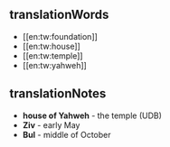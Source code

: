 ## translationWords

* [[en:tw:foundation]]
* [[en:tw:house]]
* [[en:tw:temple]]
* [[en:tw:yahweh]]

## translationNotes

* **house of Yahweh** - the temple (UDB)
* **Ziv** - early May
* **Bul** - middle of October

